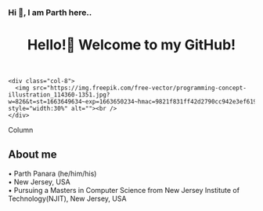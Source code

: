 ###  Hi 👋, I am Parth here..

<div class="container">
   <div align="center">


   <h1>Hello!👋 Welcome to my GitHub!</h1><br />

   </div>


  <div class="row">
    
    <div class="col-8">
      <img src="https://img.freepik.com/free-vector/programming-concept-illustration_114360-1351.jpg?   w=826&t=st=1663649634~exp=1663650234~hmac=9821f831ff42d2790cc942e3ef6194a385d3af18a75736d632d62d845cef38c1/" style="width:30%" alt=""><br />
    </div>
 
   <div class="col">
      Column
   </div>
  
  </div>

</div>


<h2>About me</h2>
• Parth Panara (he/him/his)<br />
• New Jersey, USA<br />
• Pursuing a Masters in Computer Science from New Jersey Institute of Technology(NJIT), New Jersey, USA<br /><br />
